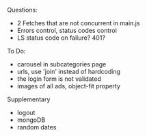 Questions:
- 2 Fetches that are not concurrent in main.js
- Errors control, status codes control
- LS status code on failure? 401? 



To Do:
- carousel in subcategories page
- urls, use 'join' instead of hardcoding
- the login form is not validated
- images of all ads, object-fit property



Supplementary
- logout
- mongoDB
- random dates